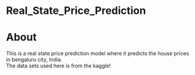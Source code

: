 # Real_State_Price_Prediction
# About
 This is a real state price prediction model where it predicts the house prices in bengaluru city, India.
 </br>
 The data sets used here is from the kaggle!

